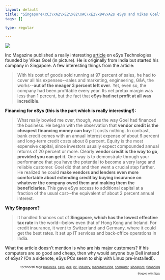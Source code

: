 ```yaml
--- 
layout: default
title: "Singapore\xC3\xA2\xE2\x82\xAC\xE2\x84\xA2s eSys and Vikas Goel"
tags: []

type: regular

---
```

<img border="0" src="http://i60.photobucket.com/albums/h35/mallipeddi/eSys_Vikas_Goel.jpg" /><br/>
<p>Inc Magazine published a really interesting <a href="http://www.inc.com/magazine/20070401/features-my-awakening.html">article</a> on eSys Technologies founded by Vikas Goel (in picture). He is originally from India but started his company in Singapore. A few interesting things from the article:</p>

<blockquote><p>With his cost of goods sold running at 97 percent of sales, he had to cover all his expenses--sales and marketing, engineering, G&amp;A, the works--<strong>out of the meager 3 percent left over</strong>. Yet, even so, the company had been profitable every year. Its net pretax margin was less than 1 percent, but the fact that <strong>eSys had net profit at all was incredible</strong>.</p>

</blockquote><p><strong>Financing for eSys (this is the part which is really interesting!):</strong><br/>
</p>

<blockquote><p>What really bowled me over, though, was the way Goel had financed the business. He began with the observation that <strong>vendor credit is the cheapest financing money can buy</strong>: It costs nothing. In contrast, bank credit comes with an annual interest expense of about 6 percent and long-term credit costs about 8 percent. Equity is the most expensive capital, since  investors usually expect compounded annual returns of 20 percent or more. Clearly <strong>vendor credit is the way to go, provided you can get it</strong>. One way is to demonstrate through your performance that you have the potential to become a very large and reliable customer. Goel did that and then went a crucial step further. He realized he could <strong>make vendors and lenders even more comfortable about extending credit by buying insurance on whatever the company owed them and making them the  beneficiaries</strong>. This gave eSys access to additional capital at a fraction of the usual cost--the equivalent of about 2 percent annual interest.</p>

</blockquote><p><strong>Why Singapore?</strong></p>

<blockquote><p>It handled finances out of <strong>Singapore, which has the lowest effective tax rate</strong> in the world--below even that of Hong Kong and Ireland. For credit insurance, it went to Switzerland and Germany, where it could get the best rates. It set up IT services and back-office operations in India.</p>

</blockquote><p>What the article doesn't mention is who are his major customers? If his computers are so good and cheap, then why would anyone buy Dell instead of eSys? (On a sidenote, eSys PCs seem to ship with Linux pre-installed!).<br/>
</p>

<!-- technorati tags begin --><p style="font-size:10px;text-align:right;">technorati tags:<a href="http://technorati.com/tag/business" rel="tag">business</a>, <a href="http://technorati.com/tag/esys" rel="tag">esys</a>, <a href="http://technorati.com/tag/dell" rel="tag">dell</a>, <a href="http://technorati.com/tag/pc" rel="tag">pc</a>, <a href="http://technorati.com/tag/industry" rel="tag">industry</a>, <a href="http://technorati.com/tag/manufacturing" rel="tag">manufacturing</a>, <a href="http://technorati.com/tag/computer" rel="tag">computer</a>, <a href="http://technorati.com/tag/singapore" rel="tag">singapore</a>, <a href="http://technorati.com/tag/financing" rel="tag">financing</a></p><!-- technorati tags end --><p style="text-align: right; font-size: 8px">Blogged with <a href="http://www.flock.com/blogged-with-flock" title="Flock" target="_new">Flock</a></p>
